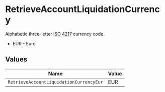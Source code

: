 # RetrieveAccountLiquidationCurrency

Alphabetic three-letter [ISO 4217](https://en.wikipedia.org/wiki/ISO_4217) currency code.
* EUR - Euro


## Values

| Name                                    | Value                                   |
| --------------------------------------- | --------------------------------------- |
| `RetrieveAccountLiquidationCurrencyEur` | EUR                                     |